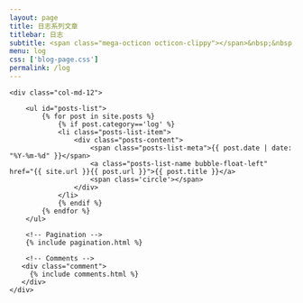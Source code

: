 ```yaml
---
layout: page
title: 日志系列文章
titlebar: 日志
subtitle: <span class="mega-octicon octicon-clippy"></span>&nbsp;&nbsp; 日志系列文章
menu: log
css: ['blog-page.css']
permalink: /log
---
```


<div class="row">

    <div class="col-md-12">

        <ul id="posts-list">
            {% for post in site.posts %}
                {% if post.category=='log' %}
                <li class="posts-list-item">
                    <div class="posts-content">
                        <span class="posts-list-meta">{{ post.date | date: "%Y-%m-%d" }}</span>
                        <a class="posts-list-name bubble-float-left" href="{{ site.url }}{{ post.url }}">{{ post.title }}</a>
                        <span class='circle'></span>
                    </div>
                </li>
                {% endif %}
            {% endfor %}
        </ul> 

        <!-- Pagination -->
        {% include pagination.html %}

        <!-- Comments -->
       <div class="comment">
         {% include comments.html %}
       </div>
    </div>

</div>
<script>
    $(document).ready(function(){

        // Enable bootstrap tooltip
        $("body").tooltip({ selector: '[data-toggle=tooltip]' });

    });
</script>
